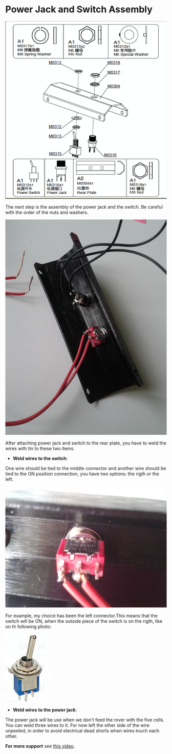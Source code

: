 # Power Jack and Switch Assembly

![power_switch](../img/assembly_img/a_switch.jpg)

The next step is the assembly of the power jack and the switch.
Be careful with the order of the nuts and washers.

![power_switch](../img/assembly_img/a_switch2.jpg)

After attaching power jack and switch to the rear plate, you have to weld the wires with tin to these two items.

- **Weld wires to the switch**:

One wire should be tied to the middle connector and another wire should be tied to the ON position connection, you have two options: the rigth or the left.

![switch](../img/assembly_img/a_switch3.jpg)

For example, my choice has been the left connector.This means that the switch will be ON, when the outside piece of the switch is on the rigth, like on th following photo:

![switch_on](../img/assembly_img/switch_on.jpg)

- **Weld wires to the power jack**:

The power jack will be use when we don't feed the rover with the five cells. You can weld three wires to it. For now left the other side  of the wire unpeeled, in order to avoid electrical dead shorts when wires touch each other.

**For more support** see [this video](https://www.youtube.com/watch?v=2KnmKhGdK-U).
